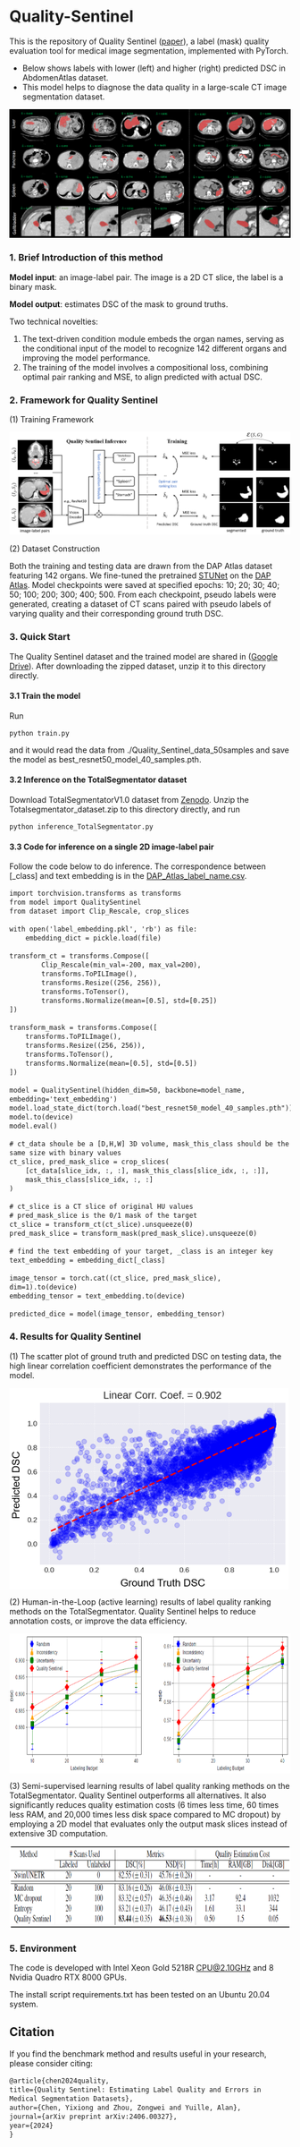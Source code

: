 # Quality-Sentinel
This is the repository of Quality Sentinel ([paper](https://arxiv.org/pdf/2406.00327)), a label (mask) quality evaluation tool for medical image segmentation, implemented with PyTorch. 
- Below shows labels with lower (left) and higher (right) predicted DSC in AbdomenAtlas dataset. 
- This model helps to diagnose the data quality in a large-scale CT image segmentation dataset.

![Illustration of Mask Quality Analysis on AbdomenAtlas](./figs/1721716857638.jpg)

### 1. Brief Introduction of this method

**Model input**: an image-label pair. The image is a 2D CT slice, the label is a binary mask.

**Model output**: estimates DSC of the mask to ground truths.

Two technical novelties:

1. The text-driven condition module embeds the organ names, serving as the conditional input of the model to recognize 142 different organs and improving the model performance.
2. The training of the model involves a compositional loss, combining optimal pair ranking and MSE, to align predicted with actual DSC.

### 2. Framework for Quality Sentinel

(1) Training Framework

![Framework](./figs/framework.png)

(2) Dataset Construction

Both the training and testing data are drawn from the DAP Atlas dataset featuring 142 organs. We fine-tuned the pretrained [STUNet](https://github.com/uni-medical/STU-Net) on the [DAP Atlas](https://github.com/alexanderjaus/AtlasDataset). Model checkpoints were saved at specified epochs: 10; 20; 30; 40; 50; 100; 200; 300; 400; 500. From each checkpoint, pseudo labels were generated, creating a dataset of CT scans paired with pseudo labels of varying quality and their corresponding ground truth DSC.

### 3. Quick Start

The Quality Sentinel dataset and the trained model are shared in ([Google Drive](https://drive.google.com/drive/folders/1KIenyE_OQ8rixHXPhscVPvK9sRrvpXwz?usp=sharing)). After downloading the zipped dataset, unzip it to this directory directly.

#### 3.1 Train the model

Run

```
python train.py
```

and it would read the data from ./Quality_Sentinel_data_50samples and save the model as best_resnet50_model_40_samples.pth.

#### 3.2 Inference on the TotalSegmentator dataset

Download TotalSegmentatorV1.0 dataset from [Zenodo](https://zenodo.org/records/6802614). Unzip the Totalsegmentator_dataset.zip to this directory directly, and run

```
python inference_TotalSegmentator.py
```

#### 3.3 Code for inference on a single 2D image-label pair

Follow the code below to do inference. The correspondence between \[_class\] and text embedding is in the [DAP_Atlas_label_name.csv](./DAP_Atlas_label_name.csv).

```
import torchvision.transforms as transforms
from model import QualitySentinel
from dataset import Clip_Rescale, crop_slices

with open('label_embedding.pkl', 'rb') as file:
    embedding_dict = pickle.load(file)

transform_ct = transforms.Compose([
        Clip_Rescale(min_val=-200, max_val=200),
        transforms.ToPILImage(),
        transforms.Resize((256, 256)),
        transforms.ToTensor(),
        transforms.Normalize(mean=[0.5], std=[0.25])
])

transform_mask = transforms.Compose([
    transforms.ToPILImage(),
    transforms.Resize((256, 256)),
    transforms.ToTensor(),
    transforms.Normalize(mean=[0.5], std=[0.5])
])

model = QualitySentinel(hidden_dim=50, backbone=model_name, embedding='text_embedding')
model.load_state_dict(torch.load("best_resnet50_model_40_samples.pth"))
model.to(device)
model.eval()

# ct_data shoule be a [D,H,W] 3D volume, mask_this_class should be the same size with binary values
ct_slice, pred_mask_slice = crop_slices(
    [ct_data[slice_idx, :, :], mask_this_class[slice_idx, :, :]],
    mask_this_class[slice_idx, :, :]
)

# ct_slice is a CT slice of original HU values
# pred_mask_slice is the 0/1 mask of the target
ct_slice = transform_ct(ct_slice).unsqueeze(0)
pred_mask_slice = transform_mask(pred_mask_slice).unsqueeze(0)

# find the text embedding of your target, _class is an integer key
text_embedding = embedding_dict[_class]

image_tensor = torch.cat((ct_slice, pred_mask_slice), dim=1).to(device)
embedding_tensor = text_embedding.to(device)

predicted_dice = model(image_tensor, embedding_tensor)
```


### 4. Results for Quality Sentinel

(1) The scatter plot of ground truth and predicted DSC on testing data, the high linear correlation coefficient demonstrates the performance of the model. 

<img src="./figs/scatter_plot.png" width = "500" height = "360" alt="The predicted DSC vs GT DSC" align=center />

(2) Human-in-the-Loop (active learning) results of label quality ranking methods on the TotalSegmentator. Quality Sentinel helps to reduce annotation costs, or improve the data efficiency.

<img src="./figs/active_learning.png" width = "800" height = "250" alt="Active Learning" align=center />

(3) Semi-supervised learning results of label quality ranking methods on the TotalSegmentator. Quality Sentinel outperforms all alternatives. It also significantly reduces quality estimation costs (6 times less time, 60 times less RAM, and 20,000 times less disk space compared to MC dropout) by employing a 2D model that evaluates only the output mask slices instead of extensive 3D computation.

<img src="./figs/semi-supervised_learning.png" width = "800" height = "150" alt="Semi-Supervised Learning" align=center />

### 5. Environment

The code is developed with Intel Xeon Gold 5218R CPU@2.10GHz and 8 Nvidia Quadro RTX 8000 GPUs.

The install script requirements.txt has been tested on an Ubuntu 20.04 system.

## Citation

If you find the benchmark method and results useful in your research, please consider citing:

```
@article{chen2024quality,
title={Quality Sentinel: Estimating Label Quality and Errors in Medical Segmentation Datasets},
author={Chen, Yixiong and Zhou, Zongwei and Yuille, Alan},
journal={arXiv preprint arXiv:2406.00327},
year={2024}
}
```













